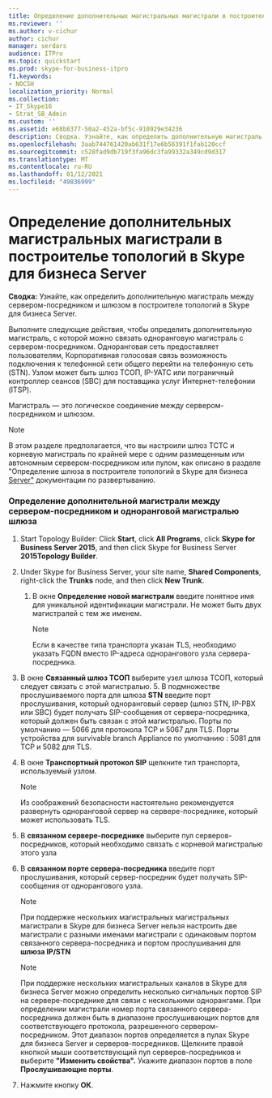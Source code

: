 ```yaml
---
title: Определение дополнительных магистральных магистрали в построителье топологий в Skype для бизнеса Server
ms.reviewer: ''
ms.author: v-cichur
author: cichur
manager: serdars
audience: ITPro
ms.topic: quickstart
ms.prod: skype-for-business-itpro
f1.keywords:
- NOCSH
localization_priority: Normal
ms.collection:
- IT_Skype16
- Strat_SB_Admin
ms.custom: ''
ms.assetid: e68b8377-50a2-452a-bf5c-910929e34236
description: Сводка. Узнайте, как определить дополнительную магистраль между сервером-посредником и одноранговой частью шлюза в построителе топологий в Skype для бизнеса Server.
ms.openlocfilehash: 3aab744761420ab631f17e6b56391f1fab120ccf
ms.sourcegitcommit: c528fad9db719f3fa96dc3fa99332a349cd9d317
ms.translationtype: MT
ms.contentlocale: ru-RU
ms.lasthandoff: 01/12/2021
ms.locfileid: "49836999"
---
```

# <a name="define-additional-trunks-in-topology-builder-in-skype-for-business-server"></a>Определение дополнительных магистральных магистрали в построителье топологий в Skype для бизнеса Server
 
**Сводка:** Узнайте, как определить дополнительную магистраль между сервером-посредником и шлюзом в построителе топологий в Skype для бизнеса Server.
  
Выполните следующие действия, чтобы определить дополнительную магистраль, с которой можно связать одноранговую магистраль с сервером-посредником. Одноранговая сеть предоставляет пользователям, Корпоративная голосовая связь возможность подключения к телефонной сети общего перейти на телефонную сеть (STN). Узлом может быть шлюз ТСОП, IP-УАТС или пограничный контроллер сеансов (SBC) для поставщика услуг Интернет-телефонии (ITSP).
  
Магистраль — это логическое соединение между сервером-посредником и шлюзом.
  
> [!NOTE]
> В этом разделе предполагается, что вы настроили шлюз ТСТС и корневую магистраль по крайней мере с одним размещенным или автономным сервером-посредником или пулом, как описано в разделе "Определение шлюза в построителе топологий в Skype для бизнеса [Server"](define-a-gateway.md) документации по развертыванию.
  
### <a name="to-define-an-additional-trunk-between-a-mediation-server-and-a-gateway-peer"></a>Определение дополнительной магистрали между сервером-посредником и одноранговой магистралью шлюза

1. Start Topology Builder: Click **Start**, click **All Programs**, click **Skype for Business Server 2015**, and then click Skype for Business Server **2015Topology Builder**.
    
2. Under Skype for Business Server, your site name, **Shared Components**, right-click the **Trunks** node, and then click **New Trunk**.
   1. В окне **Определение новой магистрали** введите понятное имя для уникальной идентификации магистрали. Не может быть двух магистралей с тем же именем.
    
      > [!NOTE]
      > Если в качестве типа транспорта указан TLS, необходимо указать FQDN вместо IP-адреса однорангового узла сервера-посредника. 
  
3. В окне **Связанный шлюз ТСОП** выберите узел шлюза ТСОП, который следует связать с этой магистралью.
    5. В подмножестве прослушиваемого порта для шлюза **STN** введите порт прослушивания, который одноранговый сервер (шлюз STN, IP-PBX или SBC) будет получать SIP-сообщения от сервера-посредника, который должен быть связан с этой магистралью. Порты по умолчанию — 5066 для протокола TCP и 5067 для TLS. Порты устройства для survivable branch Appliance по умолчанию : 5081 для TCP и 5082 для TLS.
    
4. В окне **Транспортный протокол SIP** щелкните тип транспорта, используемый узлом.
    
    > [!NOTE]
    > Из соображений безопасности настоятельно рекомендуется развернуть одноранговой сервер на сервере-посреднике, который может использовать TLS. 
  
5. В **связанном сервере-посреднике** выберите пул серверов-посредников, который необходимо связать с корневой магистралью этого узла
    
6. В **связанном порте сервера-посредника** введите порт прослушивания, который сервер-посредник будет получать SIP-сообщения от однорангового узла.
    
    > [!NOTE]
    > При поддержке нескольких магистральных магистральных магистрали в Skype для бизнеса Server  нельзя настроить две магистрали с разными именами магистрали с одинаковым портом связанного сервера-посредника и портом прослушивания для **шлюза IP/STN**
  
    > [!NOTE]
    > При поддержке нескольких магистральных каналов в Skype для бизнеса Server можно определить несколько сигнальных портов SIP на сервере-посреднике для связи с несколькими однорангами. При определении магистрали  номер порта связанного сервера-посредника должен быть в диапазоне прослушивающих портов для соответствующего протокола, разрешенного сервером-посредником. Этот диапазон портов определяется в пулах Skype для бизнеса Server и серверов-посредников. Щелкните правой кнопкой мыши соответствующий пул серверов-посредников и выберите **"Изменить свойства".** Укажите диапазон портов в поле **Прослушивающие порты**.
  
7. Нажмите кнопку **ОК**. 
    

